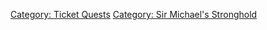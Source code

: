 [Category: Ticket Quests](Category:_Ticket_Quests "wikilink") [Category:
Sir Michael's Stronghold](Category:_Sir_Michael's_Stronghold "wikilink")
